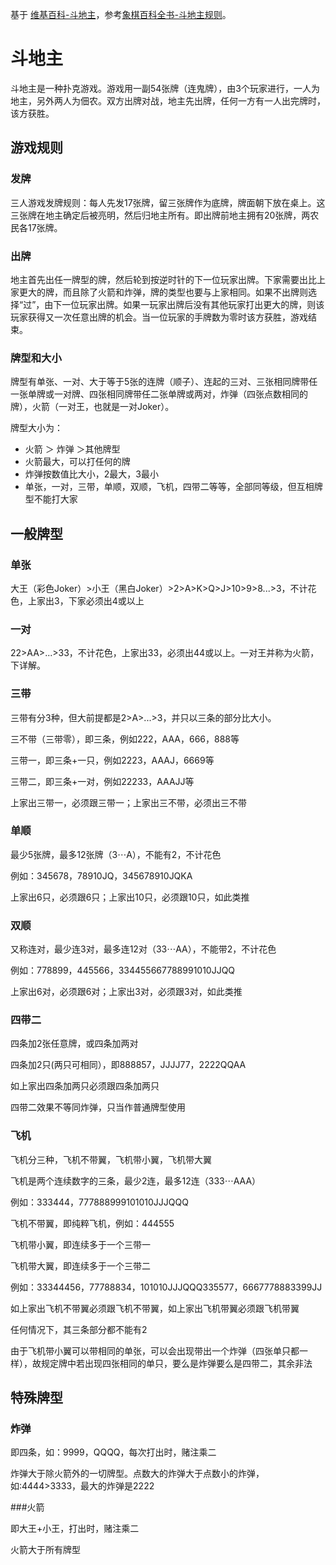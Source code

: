 基于 [维基百科-斗地主](https://zh.wikipedia.org/wiki/斗地主)，参考[象棋百科全书-斗地主规则](https://www.xqbase.com/other/landlord.htm)。

# 斗地主

斗地主是一种扑克游戏。游戏用一副54张牌（连鬼牌），由3个玩家进行，一人为地主，另外两人为佃农。双方出牌对战，地主先出牌，任何一方有一人出完牌时，该方获胜。

## 游戏规则

### 发牌

三人游戏发牌规则：每人先发17张牌，留三张牌作为底牌，牌面朝下放在桌上。这三张牌在地主确定后被亮明，然后归地主所有。即出牌前地主拥有20张牌，两农民各17张牌。

### 出牌

地主首先出任一牌型的牌，然后轮到按逆时针的下一位玩家出牌。下家需要出比上家更大的牌，而且除了火箭和炸弹，牌的类型也要与上家相同。如果不出牌则选择“过”，由下一位玩家出牌。如果一玩家出牌后没有其他玩家打出更大的牌，则该玩家获得又一次任意出牌的机会。当一位玩家的手牌数为零时该方获胜，游戏结束。

### 牌型和大小

牌型有单张、一对、大于等于5张的连牌（顺子）、连起的三对、三张相同牌带任一张单牌或一对牌、四张相同牌带任二张单牌或两对，炸弹（四张点数相同的牌），火箭（一对王，也就是一对Joker）。

牌型大小为：

- 火箭 ＞ 炸弹 ＞其他牌型
- 火箭最大，可以打任何的牌
- 炸弹按数值比大小，2最大，3最小
- 单张，一对，三带，单顺，双顺，飞机，四带二等等，全部同等级，但互相牌型不能打大家

## 一般牌型

### 单张

大王（彩色Joker）>小王（黑白Joker）>2>A>K>Q>J>10>9>8...>3，不计花色，上家出3，下家必须出4或以上

### 一对

22>AA>...>33，不计花色，上家出33，必须出44或以上。一对王并称为火箭，下详解。

### 三带

三带有分3种，但大前提都是2>A>...>3，并只以三条的部分比大小。

三不带（三带零），即三条，例如222，AAA，666，888等

三带一，即三条+一只，例如2223，AAAJ，6669等

三带二，即三条+一对，例如22233，AAAJJ等

上家出三带一，必须跟三带一；上家出三不带，必须出三不带

### 单顺

最少5张牌，最多12张牌（3⋯A），不能有2，不计花色

例如：345678，78910JQ，345678910JQKA

上家出6只，必须跟6只；上家出10只，必须跟10只，如此类推

### 双顺

又称连对，最少连3对，最多连12对（33⋯AA），不能带2，不计花色

例如：778899，445566，334455667788991010JJQQ

上家出6对，必须跟6对；上家出3对，必须跟3对，如此类推

### 四带二

四条加2张任意牌，或四条加两对

四条加2只(两只可相同），即888857，JJJJ77，2222QQAA

如上家出四条加两只必须跟四条加两只

四带二效果不等同炸弹，只当作普通牌型使用

### 飞机

飞机分三种，飞机不带翼，飞机带小翼，飞机带大翼

飞机是两个连续数字的三条，最少2连，最多12连（333⋯AAA）

例如：333444，777888999101010JJJQQQ

飞机不带翼，即纯粹飞机，例如：444555

飞机带小翼，即连续多于一个三带一

飞机带大翼，即连续多于一个三带二

例如：33344456，77788834，101010JJJQQQ335577，6667778883399JJ

如上家出飞机不带翼必须跟飞机不带翼，如上家出飞机带翼必须跟飞机带翼

任何情况下，其三条部分都不能有2

由于飞机带小翼可以带相同的单张，可以会出现带出一个炸弹（四张单只都一样），故规定牌中若出现四张相同的单只，要么是炸弹要么是四带二，其余非法


## 特殊牌型

### 炸弹

即四条，如：9999，QQQQ，每次打出时，赌注乘二

炸弹大于除火箭外的一切牌型。点数大的炸弹大于点数小的炸弹，如:4444>3333，最大的炸弹是2222

###火箭

即大王+小王，打出时，赌注乘二

火箭大于所有牌型

